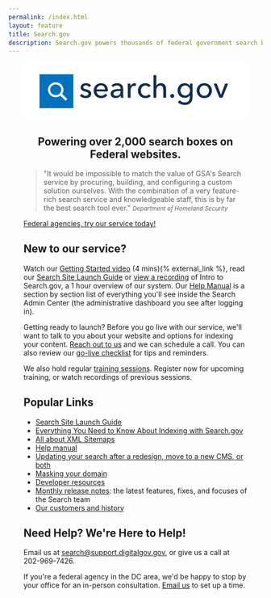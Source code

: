 ```yaml
---
permalink: /index.html
layout: feature
title: Search.gov
description: Search.gov powers thousands of federal government search boxes. Use it to improve the public's search experience on your agency's site.
---
```



<article class="article feature" style="padding:0 30px; margin-top: 10px;">
<div class="banner" style="text-center center-block">
  <a href="/">
    <img class="img-responsive center-block" src="/img/searchdotgovlogo.png" alt="Search.gov logo"/>
  </a>
</div>

<div style="text-align: center;">
<h1>Powering over 2,000 search boxes on Federal websites.</h1>
</div>

> "It would be impossible to match the value of GSA's Search service by procuring, building, and configuring a custom solution ourselves. With the combination of a very feature-rich search service and knowledgeable staff, this is by far the best search tool ever."
<small><cite>Department of Homeland Security</cite></small>

<div class='signup-wrapper'>
  <a href="http://search.usa.gov/signup" class="btn btn-primary btn-large">Federal agencies, try our service today!</a>
</div>

## New to our service?

Watch our <a href="https://www.youtube.com/watch?v=p-y9T23ziEg">Getting Started video</a> (4 mins){% external_link %}, read our [Search Site Launch Guide](https://search.gov/manual/site-launch-guide.html) or [view a recording](https://search.gov/manual/training.html) of Intro to Search.gov, a 1 hour overview of our system.  Our <a href="/manual/index.html">Help Manual</a> is a section by section list of everything you'll see inside the Search Admin Center (the administrative dashboard you see after logging in).

Getting ready to launch? Before you go live with our service, we'll want to talk to you about your website and options for indexing your content. [Reach out to us](mailto:search@support.digitalgov.gov) and we can schedule a call.  You can also review our [go-live checklist](https://search.gov/blog/go-live.html) for tips and reminders.

We also hold regular [training sessions](https://search.gov/manual/training.html). Register now for upcoming training, or watch recordings of previous sessions.

## Popular Links

* [Search Site Launch Guide](https://search.gov/manual/site-launch-guide.html)
* [Everything You Need to Know About Indexing with Search.gov](https://search.gov/manual/indexing-with-searchgov.html)
* [All about XML Sitemaps](https://search.gov/manual/sitemaps.html)
* [Help manual](https://search.gov/manual/index.html)
* [Updating your search after a redesign, move to a new CMS, or both](https://search.gov/blog/redesign.html)
* [Masking your domain](https://search.gov/manual/cname.html)
* [Developer resources](https://search.gov/developer/index.html)
* [Monthly release notes](https://search.gov/tagged/release-notes/): the latest features, fixes, and focuses of the Search team</a>
* [Our customers and history](https://search.gov/customers.html)

## Need Help? We're Here to Help!

Email us at <search@support.digitalgov.gov>, or give us a call at 202-969-7426.

If you're a federal agency in the DC area, we'd be happy to stop by your office for an in-person consultation. [Email us](mailto:search@support.digitalgov.gov) to set up a time.
</article>
